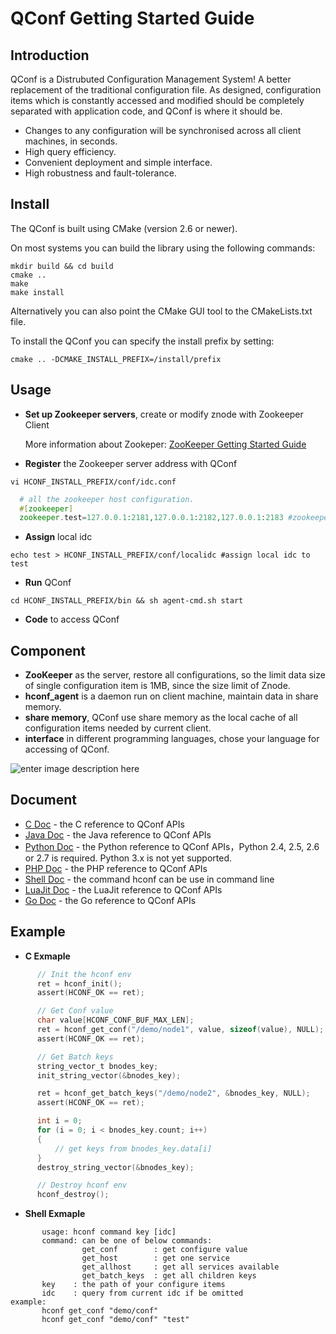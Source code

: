 QConf Getting Started Guide
=====

## Introduction
QConf is a Distrubuted Configuration Management System!
A better replacement of the traditional configuration file. As designed, configuration items which is constantly accessed and modified should be completely separated with application code, and QConf is where it should be.

 - Changes to any configuration will be synchronised across all client
   machines, in seconds.
 - High query efficiency.
 - Convenient deployment and simple interface.
 - High robustness and  fault-tolerance.


## Install
The QConf is built using CMake (version 2.6 or newer).

On most systems you can build the library using the following commands:
``` shell
mkdir build && cd build
cmake ..
make
make install
```
Alternatively you can also point the CMake GUI tool to the CMakeLists.txt file.

To install the QConf you can specify the install prefix by setting:
``` shell
cmake .. -DCMAKE_INSTALL_PREFIX=/install/prefix
```

## Usage

- **Set up Zookeeper servers**, create or modify znode with Zookeeper Client

	 More information about Zookeper: [ZooKeeper Getting Started Guide](http://zookeeper.apache.org/doc/r3.3.3/zookeeperStarted.html)
	 
- **Register** the Zookeeper server address with QConf

``` shell
vi HCONF_INSTALL_PREFIX/conf/idc.conf
```
``` php
  # all the zookeeper host configuration.
  #[zookeeper]
  zookeeper.test=127.0.0.1:2181,127.0.0.1:2182,127.0.0.1:2183 #zookeeper of idc 'test'
```
 - **Assign** local idc
``` shell
echo test > HCONF_INSTALL_PREFIX/conf/localidc #assign local idc to test
```
 - **Run** QConf

``` shell
cd HCONF_INSTALL_PREFIX/bin && sh agent-cmd.sh start
```
 - **Code** to access QConf
## Component
* **ZooKeeper** as the server, restore all configurations, so the limit data size of single configuration item is 1MB, since the size limit of Znode.
* **hconf_agent** is a daemon run on client machine, maintain data in share memory.
* **share memory**,  QConf use share memory as the local cache of all configuration items needed by current client.
* **interface** in different programming languages, chose your language for accessing of QConf.  


![enter image description here](http://ww2.sinaimg.cn/bmiddle/69a9c739jw1eqhuo29639j20iq0i8402.jpg "Component")


## Document
* [C Doc](https://github.com/Qihoo360/QConf/blob/master/doc/QConf%20C%5CC%2B%2B%20Doc.md) - the C reference to QConf APIs
* [Java Doc](https://github.com/Qihoo360/QConf/blob/master/doc/QConf%20Java%20Doc.md) - the Java reference to QConf APIs
* [Python Doc](https://github.com/Qihoo360/QConf/blob/master/doc/QConf%20Python%20Doc.md) - the Python reference to QConf APIs，Python 2.4,  2.5,  2.6 or 2.7 is required. Python 3.x is not yet supported.
* [PHP Doc](https://github.com/Qihoo360/QConf/blob/master/doc/QConf%20PHP%20Doc.md) -  the PHP reference to QConf APIs
* [Shell Doc](https://github.com/Qihoo360/QConf/blob/master/doc/QConf%20C%5CC%2B%2B%20Doc.md) - the command hconf can be use in command line
* [LuaJit Doc](https://github.com/Qihoo360/QConf/blob/master/doc/QConf%20LuaJit%20Doc.md) - the LuaJit reference to QConf APIs
* [Go Doc](https://github.com/Qihoo360/QConf/blob/master/doc/QConf%20Go%20Doc.md) - the Go reference to QConf APIs


## Example
* **C Exmaple**
``` c
	  // Init the hconf env
      ret = hconf_init();
      assert(HCONF_OK == ret);

      // Get Conf value
      char value[HCONF_CONF_BUF_MAX_LEN];
      ret = hconf_get_conf("/demo/node1", value, sizeof(value), NULL);
      assert(HCONF_OK == ret);

      // Get Batch keys
      string_vector_t bnodes_key;
      init_string_vector(&bnodes_key);

      ret = hconf_get_batch_keys("/demo/node2", &bnodes_key, NULL);
      assert(HCONF_OK == ret);

      int i = 0;
      for (i = 0; i < bnodes_key.count; i++)
      {
          // get keys from bnodes_key.data[i]
      }
      destroy_string_vector(&bnodes_key);

      // Destroy hconf env
      hconf_destroy();
```

* **Shell Exmaple**
``` shell
	   usage: hconf command key [idc]
       command: can be one of below commands:
                get_conf        : get configure value
                get_host        : get one service
                get_allhost     : get all services available
                get_batch_keys  : get all children keys
       key    : the path of your configure items
       idc    : query from current idc if be omitted
example:
       hconf get_conf "demo/conf"
       hconf get_conf "demo/conf" "test"
```
